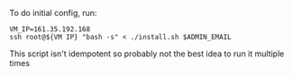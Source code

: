 To do initial config, run:

```
VM_IP=161.35.192.168
ssh root@${VM IP} "bash -s" < ./install.sh $ADMIN_EMAIL
```

This script isn't idempotent so probably not the best idea to run it multiple times